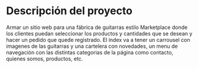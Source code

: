 # Descripción del proyecto

Armar un sitio web para una fábrica de guitarras estilo Marketplace donde los clientes puedan
seleccionar los productos y cantidades que se desean y hacer un pedido que quede registrado.
El index va a tener un carrousel con imagenes de las guitarras y una cartelera con novedades,
un menu de navegación con las distintas categorias de la página como contacto, quienes somos,
productos, etc.

